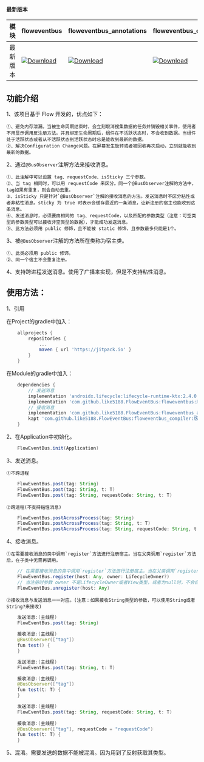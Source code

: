 #### 最新版本

模块|floweventbus|floweventbus_annotations|floweventbus_compiler
---|---|---|---
最新版本|[![Download](https://jitpack.io/v/like5188/FlowEventBus.svg)](https://jitpack.io/#like5188/FlowEventBus)|[![Download](https://jitpack.io/v/like5188/FlowEventBus.svg)](https://jitpack.io/#like5188/FlowEventBus)|[![Download](https://jitpack.io/v/like5188/FlowEventBus.svg)](https://jitpack.io/#like5188/FlowEventBus)

## 功能介绍
1、该项目基于 Flow 开发的，优点如下：

    ①、避免内存泄漏。当被生命周期结束时，会立刻取消搜集数据的任务并销毁相关事件，使用者不用显示调用反注册方法。并且绑定生命周期后，组件在不活跃状态时，不会收到数据。当组件处于活跃状态或者从不活跃状态到活跃状态时总是能收到最新的数据。
    ②、解决Configuration Change问题。在屏幕发生旋转或者被回收再次启动，立刻就能收到最新的数据。

2、通过`@BusObserver`注解方法来接收消息。

    ①、此注解中可以设置 tag、requestCode、isSticky 三个参数。
    ②、当 tag 相同时，可以用 requestCode 来区分。同一个@BusObserver注解的方法中，tag如果有重复，则会自动去重。
    ③、isSticky 只是针对`@BusObserver`注解的接收消息的方法。发送消息时不区分粘性或者非粘性消息。sticky 为 true 时表示会缓存最近的一条消息，让新注册的宿主也能收到这条消息。
    ④、发送消息时，必须要由相同的 tag、requestCode，以及匹配的参数类型（注意：可空类型的参数类型可以接收非空类型的数据），才能成功发送消息。
    ⑤、此方法必须用 public 修饰，且不能被 static 修饰，且参数最多只能是1个。

3、被`@BusObserver`注解的方法所在类称为宿主类。

    ①、此类必须用 public 修饰。
    ②、同一个宿主不会重复注册。

4、支持跨进程发送消息。使用了广播来实现，但是不支持粘性消息。

## 使用方法：

1、引用

在Project的gradle中加入：
```groovy
    allprojects {
        repositories {
            ...
            maven { url 'https://jitpack.io' }
        }
    }
```
在Module的gradle中加入：
```groovy
    dependencies {
        // 发送消息
        implementation 'androidx.lifecycle:lifecycle-runtime-ktx:2.4.0'
        implementation 'com.github.like5188.FlowEventBus:floweventbus:版本号'
        // 接收消息
        implementation 'com.github.like5188.FlowEventBus:floweventbus_annotations:版本号'
        kapt 'com.github.like5188.FlowEventBus:floweventbus_compiler:版本号'
    }
```

2、在Application中初始化。
```java
    FlowEventBus.init(Application)
```

3、发送消息。

    ①不跨进程
```java
    FlowEventBus.post(tag: String)
    FlowEventBus.post(tag: String, t: T)
    FlowEventBus.post(tag: String, requestCode: String, t: T)
```
    ②跨进程(不支持粘性消息)
```java
    FlowEventBus.postAcrossProcess(tag: String)
    FlowEventBus.postAcrossProcess(tag: String, t: T)
    FlowEventBus.postAcrossProcess(tag: String, requestCode: String, t: T)
```

4、接收消息。

    ①在需要接收消息的类中调用`register`方法进行注册宿主。当在父类调用`register`方法后，在子类中无需再调用。
```java
    // 在需要接收消息的类中调用`register`方法进行注册宿主。当在父类调用`register`方法后，在子类中无需再调用。
    FlowEventBus.register(host: Any, owner: LifecycleOwner?)
    // 当注册时参数 owner 不是LifecycleOwner或者View类型，或者为null时，不会自动关联生命周期，必须显示调用下面的方法取消注册；不为null时会自动关联生命周期，不用调用取消注册的方法。
    FlowEventBus.unregister(host: Any)
```

    ②接收消息与发送消息一一对应。(注意：如果接收String类型的参数，可以使用String或者String?来接收)
```java
    发送消息:(主线程)
    FlowEventBus.post(tag: String)
    
    接收消息:(主线程)
    @BusObserver(["tag"])
    fun test() {
    }
```
```java
    发送消息:(主线程)
    FlowEventBus.post(tag: String, t: T)

    接收消息:(主线程)
    @BusObserver(["tag"])
    fun test(t: T) {
    }
```
```java
    发送消息:(主线程)
    FlowEventBus.post(tag: String, requestCode: String, t: T)
    
    接收消息:(主线程)
    @BusObserver(["tag"], requestCode = "requestCode")
    fun test(t: T) {
    }
```

5、混淆。需要发送的数据不能被混淆。因为用到了反射获取其类型。
